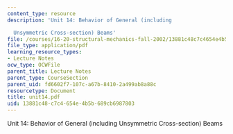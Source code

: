 ```yaml
---
content_type: resource
description: 'Unit 14: Behavior of General (including

  Unsymmetric Cross-section) Beams'
file: /courses/16-20-structural-mechanics-fall-2002/13881c48c7c4654e4b5b689cb6987803_unit14.pdf
file_type: application/pdf
learning_resource_types:
- Lecture Notes
ocw_type: OCWFile
parent_title: Lecture Notes
parent_type: CourseSection
parent_uid: fd6602f7-107c-a67b-8410-2a499ab8a88c
resourcetype: Document
title: unit14.pdf
uid: 13881c48-c7c4-654e-4b5b-689cb6987803
---
```

Unit 14: Behavior of General (including
Unsymmetric Cross-section) Beams

